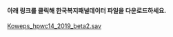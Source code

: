 #### 아래 링크를 클릭해 한국복지패널데이터 파일을 다운로드하세요.

[Koweps_hpwc14_2019_beta2.sav](https://bit.ly/Koweps_hpwc14_2019_beta2)
